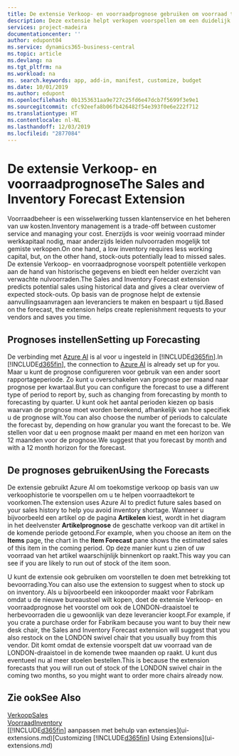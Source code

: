 ```yaml
---
title: De extensie Verkoop- en voorraadprognose gebruiken om voorraad te beheren | Microsoft Docs
description: Deze extensie helpt verkopen voorspellen om een duidelijk overzicht te krijgen van verwachte nulvoorraden en helpt u zelfs aanvullingsorders voor leveranciers te maken.
services: project-madeira
documentationcenter: ''
author: edupont04
ms.service: dynamics365-business-central
ms.topic: article
ms.devlang: na
ms.tgt_pltfrm: na
ms.workload: na
ms. search.keywords: app, add-in, manifest, customize, budget
ms.date: 10/01/2019
ms.author: edupont
ms.openlocfilehash: 0b1353631aa9e727c25fd6e47dcb7f5699f3e9e1
ms.sourcegitcommit: cfc92eefa8b06fb426482f54e393f0e6e222f712
ms.translationtype: HT
ms.contentlocale: nl-NL
ms.lasthandoff: 12/03/2019
ms.locfileid: "2877084"
---
```

# <a name="the-sales-and-inventory-forecast-extension"></a><span data-ttu-id="40cc0-103">De extensie Verkoop- en voorraadprognose</span><span class="sxs-lookup"><span data-stu-id="40cc0-103">The Sales and Inventory Forecast Extension</span></span>
<span data-ttu-id="40cc0-104">Voorraadbeheer is een wisselwerking tussen klantenservice en het beheren van uw kosten.</span><span class="sxs-lookup"><span data-stu-id="40cc0-104">Inventory management is a trade-off between customer service and managing your cost.</span></span> <span data-ttu-id="40cc0-105">Enerzijds is voor weinig voorraad minder werkkapitaal nodig, maar anderzijds leiden nulvoorraden mogelijk tot gemiste verkopen.</span><span class="sxs-lookup"><span data-stu-id="40cc0-105">On one hand, a low inventory requires less working capital, but, on the other hand, stock-outs potentially lead to missed sales.</span></span> <span data-ttu-id="40cc0-106">De extensie Verkoop- en voorraadprognose voorspelt potentiële verkopen aan de hand van historische gegevens en biedt een helder overzicht van verwachte nulvoorraden.</span><span class="sxs-lookup"><span data-stu-id="40cc0-106">The Sales and Inventory Forecast extension predicts potential sales using historical data and gives a clear overview of expected stock-outs.</span></span> <span data-ttu-id="40cc0-107">Op basis van de prognose helpt de extensie aanvullingsaanvragen aan leveranciers te maken en bespaart u tijd.</span><span class="sxs-lookup"><span data-stu-id="40cc0-107">Based on the forecast, the extension helps create replenishment requests to your vendors and saves you time.</span></span>  

## <a name="setting-up-forecasting"></a><span data-ttu-id="40cc0-108">Prognoses instellen</span><span class="sxs-lookup"><span data-stu-id="40cc0-108">Setting up Forecasting</span></span>
<span data-ttu-id="40cc0-109">De verbinding met [Azure AI](https://azure.microsoft.com/overview/ai-platform/) is al voor u ingesteld in [!INCLUDE[d365fin](includes/d365fin_md.md)].</span><span class="sxs-lookup"><span data-stu-id="40cc0-109">In [!INCLUDE[d365fin](includes/d365fin_md.md)], the connection to [Azure AI](https://azure.microsoft.com/overview/ai-platform/) is already set up for you.</span></span> <span data-ttu-id="40cc0-110">Maar u kunt de prognose configureren voor gebruik van een ander soort rapportageperiode. Zo kunt u overschakelen van prognose per maand naar prognose per kwartaal.</span><span class="sxs-lookup"><span data-stu-id="40cc0-110">But you can configure the forecast to use a different type of period to report by, such as changing from forecasting by month to forecasting by quarter.</span></span> <span data-ttu-id="40cc0-111">U kunt ook het aantal perioden kiezen op basis waarvan de prognose moet worden berekend, afhankelijk van hoe specifiek u de prognose wilt.</span><span class="sxs-lookup"><span data-stu-id="40cc0-111">You can also choose the number of periods to calculate the forecast by, depending on how granular you want the forecast to be.</span></span> <span data-ttu-id="40cc0-112">We stellen voor dat u een prognose maakt per maand en met een horizon van 12 maanden voor de prognose.</span><span class="sxs-lookup"><span data-stu-id="40cc0-112">We suggest that you forecast by month and with a 12 month horizon for the forecast.</span></span>  

## <a name="using-the-forecasts"></a><span data-ttu-id="40cc0-113">De prognoses gebruiken</span><span class="sxs-lookup"><span data-stu-id="40cc0-113">Using the Forecasts</span></span>
<span data-ttu-id="40cc0-114">De extensie gebruikt Azure AI om toekomstige verkoop op basis van uw verkoophistorie te voorspellen om u te helpen voorraadtekort te voorkomen.</span><span class="sxs-lookup"><span data-stu-id="40cc0-114">The extension uses Azure AI to predict future sales based on your sales history to help you avoid inventory shortage.</span></span> <span data-ttu-id="40cc0-115">Wanneer u bijvoorbeeld een artikel op de pagina **Artikelen** kiest, wordt in het diagram in het deelvenster **Artikelprognose** de geschatte verkoop van dit artikel in de komende periode getoond.</span><span class="sxs-lookup"><span data-stu-id="40cc0-115">For example, when you choose an item on the **Items** page, the chart in the **Item Forecast** pane shows the estimated sales of this item in the coming period.</span></span> <span data-ttu-id="40cc0-116">Op deze manier kunt u zien of uw voorraad van het artikel waarschijnlijk binnenkort op raakt.</span><span class="sxs-lookup"><span data-stu-id="40cc0-116">This way you can see if you are likely to run out of stock of the item soon.</span></span>  

<span data-ttu-id="40cc0-117">U kunt de extensie ook gebruiken om voorstellen te doen met betrekking tot bevoorrading.</span><span class="sxs-lookup"><span data-stu-id="40cc0-117">You can also use the extension to suggest when to stock up on inventory.</span></span> <span data-ttu-id="40cc0-118">Als u bijvoorbeeld een inkooporder maakt voor Fabrikam omdat u de nieuwe bureaustoel wilt kopen, doet de extensie Verkoop- en voorraadprognose het voorstel om ook de LONDON-draaistoel te herbevoorraden die u gewoonlijk van deze leverancier koopt.</span><span class="sxs-lookup"><span data-stu-id="40cc0-118">For example, if you crate a purchase order for Fabrikam because you want to buy their new desk chair, the Sales and Inventory Forecast extension will suggest that you also restock on the LONDON swivel chair that you usually buy from this vendor.</span></span> <span data-ttu-id="40cc0-119">Dit komt omdat de extensie voorspelt dat uw voorraad van de LONDON-draaistoel in de komende twee maanden op raakt. U kunt dus eventueel nu al meer stoelen bestellen.</span><span class="sxs-lookup"><span data-stu-id="40cc0-119">This is because the extension forecasts that you will run out of stock of the LONDON swivel chair in the coming two months, so you might want to order more chairs already now.</span></span>  

## <a name="see-also"></a><span data-ttu-id="40cc0-120">Zie ook</span><span class="sxs-lookup"><span data-stu-id="40cc0-120">See Also</span></span>
[<span data-ttu-id="40cc0-121">Verkoop</span><span class="sxs-lookup"><span data-stu-id="40cc0-121">Sales</span></span>](sales-manage-sales.md)  
[<span data-ttu-id="40cc0-122">Voorraad</span><span class="sxs-lookup"><span data-stu-id="40cc0-122">Inventory</span></span>](inventory-manage-inventory.md)  
<span data-ttu-id="40cc0-123">[[!INCLUDE[d365fin](includes/d365fin_md.md)] aanpassen met behulp van extensies](ui-extensions.md)</span><span class="sxs-lookup"><span data-stu-id="40cc0-123">[Customizing [!INCLUDE[d365fin](includes/d365fin_md.md)] Using Extensions](ui-extensions.md)</span></span>  

